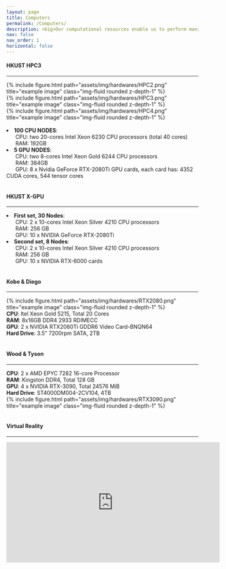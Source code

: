 ```yaml
---
layout: page
title: Computers
permalink: /Computers/
description: <big>Our computational resources enable us to perform many different types of large-scale computational tasks, such as <strong><u>AI machine learning training tasks</u>, <u>molecular dynamics simulations</u>, <u>density functional theorycalculations</u></strong>, and so on.</big>
nav: false
nav_order: 1
horizontal: false
---
```


<h4 style="text-align: left;"><strong>HKUST HPC3</strong></h4>
<hr>

<div class="row">
    <div class="col-sm mt-3 mt-md-0">
        {% include figure.html path="assets/img/hardwares/HPC2.png" title="example image" class="img-fluid rounded z-depth-1" %}
    </div>
    <div class="col-sm mt-3 mt-md-0">
        {% include figure.html path="assets/img/hardwares/HPC3.png" title="example image" class="img-fluid rounded z-depth-1" %}
    </div>
    <div class="col-sm mt-3 mt-md-0">
        {% include figure.html path="assets/img/hardwares/HPC4.png" title="example image" class="img-fluid rounded z-depth-1" %}
    </div>
</div>
<br>

<div>
    <li><b>100 CPU NODES</b>:<br>
        &nbsp;&nbsp;&nbsp;&nbsp;&nbsp;&nbsp;CPU: two 20-cores Intel Xeon 6230 CPU processors (total 40 cores)<br>
        &nbsp;&nbsp;&nbsp;&nbsp;&nbsp;&nbsp;RAM: 192GB<br>
    </li>
    <li><b>5 GPU NODES</b>:<br>
        &nbsp;&nbsp;&nbsp;&nbsp;&nbsp;&nbsp;CPU: two 8-cores Intel Xeon Gold 6244 CPU processors<br>
        &nbsp;&nbsp;&nbsp;&nbsp;&nbsp;&nbsp;RAM: 384GB<br>
        &nbsp;&nbsp;&nbsp;&nbsp;&nbsp;&nbsp;GPU: 8 x Nvidia GeForce RTX-2080Ti GPU cards, each card has: 4352 CUDA cores, 544 tensor cores<br>
    </li>
</div>

<br>

<h4 style="text-align: left;"><strong>HKUST X-GPU</strong></h4>
<hr>

<div>
    <li><b>First set, 30 Nodes</b>:<br>
        &nbsp;&nbsp;&nbsp;&nbsp;&nbsp;&nbsp;CPU: 2 x 10-cores Intel Xeon Silver 4210 CPU processors<br>
        &nbsp;&nbsp;&nbsp;&nbsp;&nbsp;&nbsp;RAM: 256 GB<br>
        &nbsp;&nbsp;&nbsp;&nbsp;&nbsp;&nbsp;GPU: 10 x NVIDIA GeForce RTX-2080Ti<br>
    </li>
    <li><b>Second set, 8 Nodes</b>:<br>
        &nbsp;&nbsp;&nbsp;&nbsp;&nbsp;&nbsp;CPU: 2 x 10-cores Intel Xeon Silver 4210 CPU processors<br>
        &nbsp;&nbsp;&nbsp;&nbsp;&nbsp;&nbsp;RAM: 256 GB<br>
        &nbsp;&nbsp;&nbsp;&nbsp;&nbsp;&nbsp;GPU: 10 x NVIDIA RTX-6000 cards<br>
    </li>
</div>

<br>

<h4 style="text-align: left;"><strong>Kobe & Diego</strong></h4>
<hr>

<div class="row">
    <div class="col-lg-9 mt-3 mt-md-0">
        {% include figure.html path="assets/img/hardwares/RTX2080.png" title="example image" class="img-fluid rounded z-depth-1" %}
    </div>
    <div class="col-lg-3">
        <strong>CPU</strong>: Itel Xeon Gold 5215, Total 20 Cores<br>
        <strong>RAM</strong>: 8x16GB DDR4 2933 RDIMECC<br>
        <strong>GPU</strong>: 2 x NVIDIA RTX2080Ti GDDR6 Video Card-BNQN64<br>
        <strong>Hard Drive</strong>: 3.5" 7200rpm SATA, 2TB
    </div>
</div>

<br>

<h4 style="text-align: left;"><strong>Wood & Tyson</strong></h4>
<hr>

<div class="row">
    <div class="col-lg-3">
        <strong>CPU</strong>: 2 x AMD EPYC 7282 16-core Processor<br>
        <strong>RAM</strong>: Kingston DDR4, Total 128 GB <br>
        <strong>GPU</strong>: 4 x NVIDIA RTX-3090, Total 24576 MiB<br>
        <strong>Hard Drive</strong>: ST4000DM004-2CV104, 4TB
    </div>
    <div class="col-lg-9 mt-3 mt-md-0">
        {% include figure.html path="assets/img/hardwares/RTX3090.png" title="example image" class="img-fluid rounded z-depth-1" %}
    </div>
</div>

<br>

<h4 style="text-align: left;"><strong>Virtual Reality</strong></h4>
<hr>

<iframe width="560" height="315" src="https://www.youtube.com/embed/TOfohMyX9Wg" title="YouTube video player" frameborder="0" allow="accelerometer; autoplay; clipboard-write; encrypted-media; gyroscope; picture-in-picture; web-share" allowfullscreen></iframe>